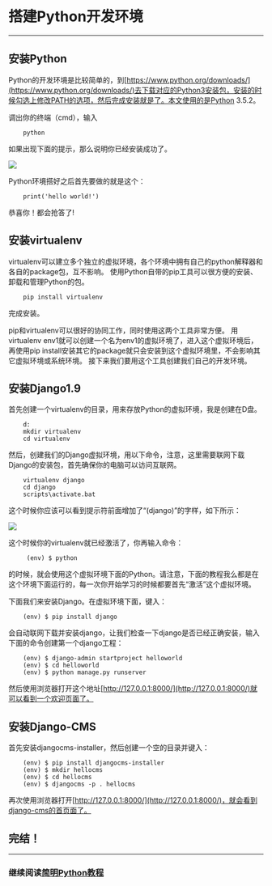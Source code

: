 # 搭建Python开发环境
---

## 安装Python

Python的开发环境是比较简单的，到[https://www.python.org/downloads/](https://www.python.org/downloads/)去下载对应的Python3安装包，安装的时候勾选上修改PATH的选项，然后完成安装就是了。本文使用的是Python 3.5.2。

调出你的终端（cmd），输入

```
    python
```

如果出现下面的提示，那么说明你已经安装成功了。

![](https://raw.github.com/borisliu/from-python-to-django-cms/master/docs/introduction/installpython.png)

Python环境搭好之后首先要做的就是这个：

```
    print('hello world!')
```

恭喜你！都会抢答了!

## 安装virtualenv

virtualenv可以建立多个独立的虚拟环境，各个环境中拥有自己的python解释器和各自的package包，互不影响。
使用Python自带的pip工具可以很方便的安装、卸载和管理Python的包。

```
    pip install virtualenv
```

完成安装。

pip和virtualenv可以很好的协同工作，同时使用这两个工具非常方便。
用virtualenv env1就可以创建一个名为env1的虚拟环境了，进入这个虚拟环境后，再使用pip install安装其它的package就只会安装到这个虚拟环境里，不会影响其它虚拟环境或系统环境。
接下来我们要用这个工具创建我们自己的开发环境。

## 安装Django1.9

首先创建一个virtualenv的目录，用来存放Python的虚拟环境，我是创建在D盘。

```
    d:
    mkdir virtualenv
    cd virtualenv
```

然后，创建我们的Django虚拟环境，用以下命令，注意，这里需要联网下载Django的安装包，首先确保你的电脑可以访问互联网。

```
    virtualenv django
    cd django
    scripts\activate.bat
```

这个时候你应该可以看到提示符前面增加了“(django)”的字样，如下所示：

![](https://raw.github.com/borisliu/from-python-to-django-cms/master/docs/introduction/virtualenv.png)

这个时候你的virtualenv就已经激活了，你再输入命令：

```
     (env) $ python
```

的时候，就会使用这个虚拟环境下面的Python。请注意，下面的教程我么都是在这个环境下面运行的，每一次你开始学习的时候都要首先“激活”这个虚拟环境。

下面我们来安装Django。在虚拟环境下面，键入：

```
    (env) $ pip install django
```

会自动联网下载并安装django，让我们检查一下django是否已经正确安装，输入下面的命令创建第一个django工程：

```
    (env) $ django-admin startproject helloworld
    (env) $ cd helloworld
    (env) $ python manage.py runserver
```
然后使用浏览器打开这个地址[http://127.0.0.1:8000/](http://127.0.0.1:8000/)就可以看到一个欢迎页面了。

## 安装Django-CMS

首先安装djangocms-installer，然后创建一个空的目录并键入：

```
    (env) $ pip install djangocms-installer
    (env) $ mkdir hellocms
    (env) $ cd hellocms
    (env) $ djangocms -p . hellocms
```

再次使用浏览器打开[http://127.0.0.1:8000/](http://127.0.0.1:8000/)，就会看到django-cms的首页面了。

## 完结！ 

--------------------------------------------------

### 继续阅读[简明Python教程](../a-byte-of-python3/index.md)